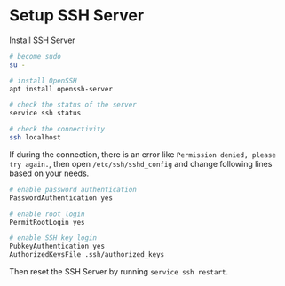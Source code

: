# Setup SSH Server
Install SSH Server
```bash
# become sudo
su -

# install OpenSSH
apt install openssh-server

# check the status of the server
service ssh status

# check the connectivity
ssh localhost
```

If during the connection, there is an error like `Permission denied, please try again.`, then open `/etc/ssh/sshd_config` and change following lines based on your needs.
```bash
# enable password authentication
PasswordAuthentication yes

# enable root login
PermitRootLogin yes

# enable SSH key login
PubkeyAuthentication yes
AuthorizedKeysFile .ssh/authorized_keys
```
Then reset the SSH Server by running `service ssh restart`.
